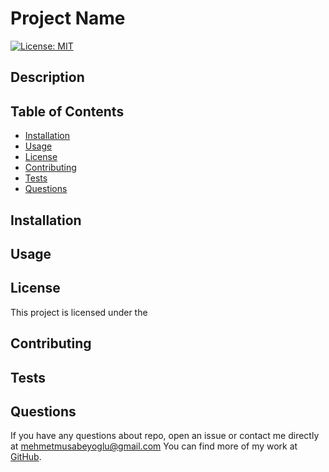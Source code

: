# Project Name 

 [![License: MIT](https://img.shields.io/badge/License-MIT-yellow.svg)](https://opensource.org/licenses/MIT)

## Description

## Table of Contents
* [Installation](#installation)
* [Usage](#usage)
* [License](#license)
* [Contributing](#contributing)
* [Tests](#tests)
* [Questions](#questions)


## Installation
 
 ## Usage

  ## License 
 This project is licensed under the 


## Contributing

## Tests

## Questions 
 If you have any questions about repo, open an issue or contact me directly at [mehmetmusabeyoglu@gmail.com](mailto:mehmetmusabeyoglu@gmail.com) You can find more of my work at [GitHub](https://github.com/MehmetMusabeyoglu).

 
 
